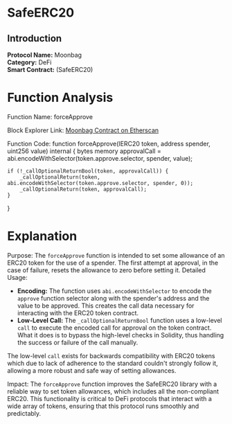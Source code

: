 # SafeERC20

## Introduction
**Protocol Name:** Moonbag  
**Category:** DeFi  
**Smart Contract:** (SafeERC20)  

# Function Analysis
Function Name: forceApprove

Block Explorer Link: [Moonbag Contract on Etherscan](https://etherscan.io/address/0xa7F4195F10F1a62B102bD683eAB131d657A6c6e4#code)

Function Code: function forceApprove(IERC20 token, address spender, uint256 value) internal {
    bytes memory approvalCall = abi.encodeWithSelector(token.approve.selector, spender, value);

    if (!_callOptionalReturnBool(token, approvalCall)) {
        _callOptionalReturn(token, abi.encodeWithSelector(token.approve.selector, spender, 0));
        _callOptionalReturn(token, approvalCall);
    }
}
# Explanation

Purpose: The `forceApprove` function is intended to set some allowance of an ERC20 token for the use of a spender. The first attempt at approval, in the case of failure, resets the allowance to zero before setting it.
Detailed Usage:
- **Encoding:** The function uses `abi.encodeWithSelector` to encode the `approve` function selector along with the spender's address and the value to be approved. This creates the call data necessary for interacting with the ERC20 token contract.
- **Low-Level Call:** The `_callOptionalReturnBool` function uses a low-level `call` to execute the encoded call for approval on the token contract. What it does is to bypass the high-level checks in Solidity, thus handling the success or failure of the call manually.

The low-level `call` exists for backwards compatibility with ERC20 tokens which due to lack of adherence to the standard couldn't strongly follow it, allowing a more robust and safe way of setting allowances.

Impact: The `forceApprove` function improves the SafeERC20 library with a reliable way to set token allowances, which includes all the non-compliant ERC20. This functionality is critical to DeFi protocols that interact with a wide array of tokens, ensuring that this protocol runs smoothly and predictably.
```
